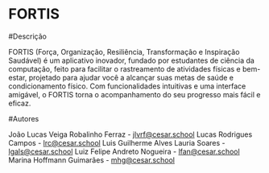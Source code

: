 # FORTIS

#Descrição

FORTIS (Força, Organização, Resiliência, Transformação e Inspiração Saudável) é um aplicativo inovador, fundado por estudantes de ciência da computação, feito para facilitar o rastreamento de atividades físicas e bem-estar, projetado para ajudar você a alcançar suas metas de saúde e condicionamento físico. Com funcionalidades intuitivas e uma interface amigável, o FORTIS torna o acompanhamento do seu progresso mais fácil e eficaz.

#Autores

João Lucas Veiga Robalinho Ferraz - jlvrf@cesar.school
Lucas Rodrigues Campos - lrc@cesar.school
Luis Guilherme Alves Lauria Soares - lgals@cesar.school
Luiz Felipe Andreto Nogueira - lfan@cesar.school
Marina Hoffmann Guimarães - mhg@cesar.school

